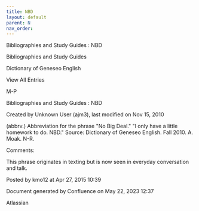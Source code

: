 ```yaml
---
title: NBD
layout: default
parent: N
nav_order:
---
```


Bibliographies and Study Guides : NBD

Bibliographies and Study Guides

Dictionary of Geneseo English

View All Entries

M-P

Bibliographies and Study Guides : NBD

Created by  Unknown User (ajm3), last modified on Nov 15, 2010

(abbrv.) Abbreviation for the phrase &quot;No Big Deal.&quot; &quot;I only have a little homework to do. NBD.&quot; Source: Dictionary of Geneseo English. Fall 2010. A. Moak. N-R.

Comments:

This phrase originates in texting but is now seen in everyday conversation and talk.

Posted by kmo12 at Apr 27, 2015 10:39

Document generated by Confluence on May 22, 2023 12:37

Atlassian
